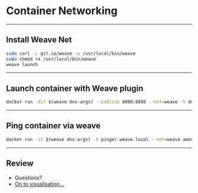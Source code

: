 # Container Networking

---

## Install Weave Net

```bash
sudo curl -L git.io/weave -o /usr/local/bin/weave
sudo chmod +x /usr/local/bin/weave
weave launch
```

---

## Launch container with Weave plugin

```bash
docker run -dit $(weave dns-args) --publish 8080:8080 --net=weave -h deals-dev.weave.local microservices-demo/deals
```

---

## Ping container via weave

```bash
docker run -it $(weave dns-args) -h pinger.weave.local --net=weave amouat/network-utils ping -c 1 deals-dev
```

---

## Review

* Questions?
* [On to visualisation...](../visualisation/runsheet.md)
